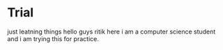 # Trial
just leatning things
hello guys ritik here i am a computer science student and i am trying this for practice.
